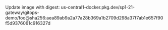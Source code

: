 Update image with digest: us-central1-docker.pkg.dev/sp1-21-gateway/gitops-demo/foo@sha256:aea89ab9a2a77a28b369a1b2709d298a37f7ab1e657f90f5d9376061c916327d 
